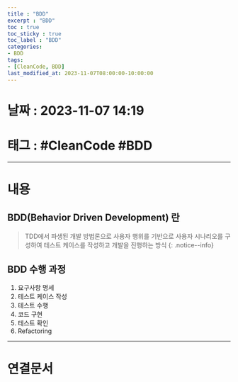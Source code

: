 ```yaml
---
title : "BDD"
excerpt : "BDD"
toc : true
toc_sticky : true
toc_label : "BDD"
categories:
- BDD
tags:
- [CleanCode, BDD]
last_modified_at: 2023-11-07T08:00:00-10:00:00
---
```


# 날짜 : 2023-11-07 14:19

# 태그 : #CleanCode #BDD
---

# 내용

## BDD(Behavior Driven Development) 란
> TDD에서 파생된 개발 방법론으로 사용자 행위를 기반으로 사용자 시나리오를 구성하여 테스트 케이스를 작성하고 개발을 진행하는 방식
{: .notice--info}

## BDD 수행 과정
1. 요구사항 명세
2. 테스트 케이스 작성
3. 테스트 수행
4. 코드 구현
5. 테스트 확인
6. Refactoring

---

# 연결문서
	